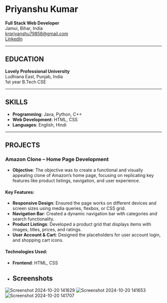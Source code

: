 # Priyanshu Kumar
**Full Stack Web Developer**  
Jamui, Bihar, India  
krpriyanshu79858@gmail.com  
[LinkedIn](www.linkedin.com/in/priyanshu-kumar-006326325)

---

## EDUCATION
**Lovely Professional University**  
Ludhiana East, Punjab, India  
1st year B.Tech CSE

---

## SKILLS
- **Programming**: Java, Python, C++  
- **Web Development**: HTML, CSS  
- **Languages**: English, Hindi  

---

## PROJECTS

### Amazon Clone – Home Page Development

- **Objective**: The objective was to create a functional and visually appealing clone of Amazon’s home page, focusing on replicating key features like product listings, navigation, and user experience.

#### Key Features:
- **Responsive Design**: Ensured the page works on different devices and screen sizes using media queries, flexbox, or CSS grid.
- **Navigation Bar**: Created a dynamic navigation bar with categories and search functionality.
- **Product Listings**: Developed a product grid that displays items with images, titles, prices, and ratings.
- **User Account & Cart**: Designed the placeholders for user account login, and shopping cart icons.

#### Technologies Used:
- **Frontend**: HTML, CSS

- ## Screenshots
![Screenshot 2024-10-20 141629](https://github.com/user-attachments/assets/841a4325-f970-47bc-96ff-fb9cfe1651a1)
![Screenshot 2024-10-20 141653](https://github.com/user-attachments/assets/c92fcb0f-faea-4c72-b456-b683115d5f95)
![Screenshot 2024-10-20 141707](https://github.com/user-attachments/assets/98e31253-a565-4052-87b9-5b4e59696c79)

